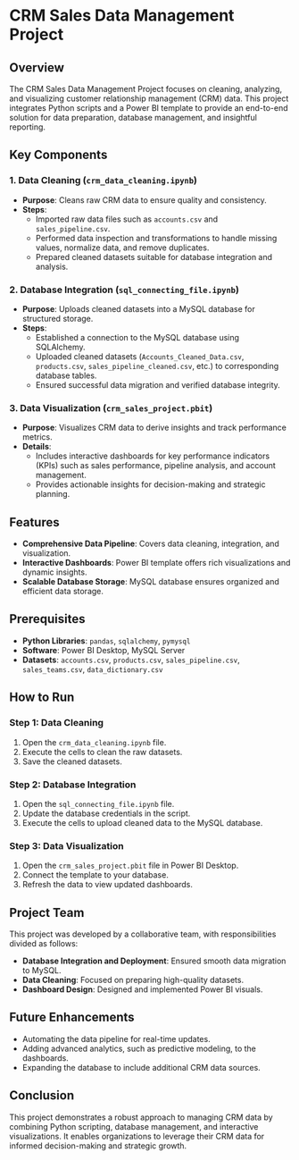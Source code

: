 # CRM Sales Data Management Project

## Overview
The CRM Sales Data Management Project focuses on cleaning, analyzing, and visualizing customer relationship management (CRM) data. This project integrates Python scripts and a Power BI template to provide an end-to-end solution for data preparation, database management, and insightful reporting.

## Key Components
### 1. Data Cleaning (`crm_data_cleaning.ipynb`)
- **Purpose**: Cleans raw CRM data to ensure quality and consistency.
- **Steps**:
  - Imported raw data files such as `accounts.csv` and `sales_pipeline.csv`.
  - Performed data inspection and transformations to handle missing values, normalize data, and remove duplicates.
  - Prepared cleaned datasets suitable for database integration and analysis.

### 2. Database Integration (`sql_connecting_file.ipynb`)
- **Purpose**: Uploads cleaned datasets into a MySQL database for structured storage.
- **Steps**:
  - Established a connection to the MySQL database using SQLAlchemy.
  - Uploaded cleaned datasets (`Accounts_Cleaned_Data.csv`, `products.csv`, `sales_pipeline_cleaned.csv`, etc.) to corresponding database tables.
  - Ensured successful data migration and verified database integrity.

### 3. Data Visualization (`crm_sales_project.pbit`)
- **Purpose**: Visualizes CRM data to derive insights and track performance metrics.
- **Details**:
  - Includes interactive dashboards for key performance indicators (KPIs) such as sales performance, pipeline analysis, and account management.
  - Provides actionable insights for decision-making and strategic planning.

## Features
- **Comprehensive Data Pipeline**: Covers data cleaning, integration, and visualization.
- **Interactive Dashboards**: Power BI template offers rich visualizations and dynamic insights.
- **Scalable Database Storage**: MySQL database ensures organized and efficient data storage.

## Prerequisites
- **Python Libraries**: `pandas`, `sqlalchemy`, `pymysql`
- **Software**: Power BI Desktop, MySQL Server
- **Datasets**: `accounts.csv`, `products.csv`, `sales_pipeline.csv`, `sales_teams.csv`, `data_dictionary.csv`

## How to Run
### Step 1: Data Cleaning
1. Open the `crm_data_cleaning.ipynb` file.
2. Execute the cells to clean the raw datasets.
3. Save the cleaned datasets.

### Step 2: Database Integration
1. Open the `sql_connecting_file.ipynb` file.
2. Update the database credentials in the script.
3. Execute the cells to upload cleaned data to the MySQL database.

### Step 3: Data Visualization
1. Open the `crm_sales_project.pbit` file in Power BI Desktop.
2. Connect the template to your database.
3. Refresh the data to view updated dashboards.

## Project Team
This project was developed by a collaborative team, with responsibilities divided as follows:
- **Database Integration and Deployment**: Ensured smooth data migration to MySQL.
- **Data Cleaning**: Focused on preparing high-quality datasets.
- **Dashboard Design**: Designed and implemented Power BI visuals.

## Future Enhancements
- Automating the data pipeline for real-time updates.
- Adding advanced analytics, such as predictive modeling, to the dashboards.
- Expanding the database to include additional CRM data sources.

## Conclusion
This project demonstrates a robust approach to managing CRM data by combining Python scripting, database management, and interactive visualizations. It enables organizations to leverage their CRM data for informed decision-making and strategic growth.

